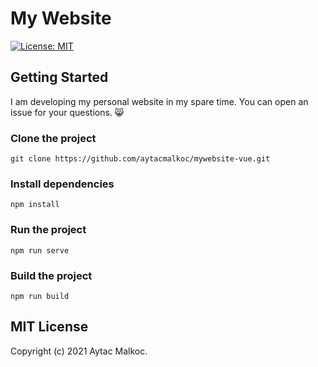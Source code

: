 # My Website

[![License: MIT](https://img.shields.io/badge/License-MIT-yellow.svg)](https://opensource.org/licenses/MIT)

## Getting Started

I am developing my personal website in my spare time. You can open an issue for your questions. 😸

### Clone the project

```
git clone https://github.com/aytacmalkoc/mywebsite-vue.git
```

### Install dependencies

```
npm install
```

### Run the project

```
npm run serve
```

### Build the project

```
npm run build
```

## MIT License

Copyright (c) 2021 Aytac Malkoc.
